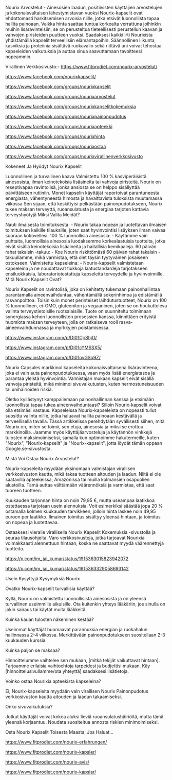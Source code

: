 Nourix Arvostelut:- Ainesosien laadun, positiivisten käyttäjien arvostelujen ja kokonaisvaltaisen lähestymistavan vuoksi Nourix-kapselit ovat ehdottomasti harkitsemisen arvoisia niille, jotka etsivät luonnollista tapaa hallita painoaan. Vaikka hinta saattaa tuntua korkealta verrattuna joihinkin muihin lisäravinteisiin, se on perusteltua tieteellisesti perustellun kaavan ja vahvojen piristeiden puutteen vuoksi. Saadaksesi kaikki irti Nourixista yhdistämällä kapselit terveellisiin elämäntapoihin. Säännöllinen liikunta, kasviksia ja proteiinia sisältävä ruokavalio sekä riittävä uni voivat tehostaa kapseleiden vaikutuksia ja auttaa sinua saavuttamaan tavoitteesi nopeammin.


Virallinen Verkkosivusto:- https://www.fitprodiet.com/nourix-arvostelut/

https://www.facebook.com/nourixkapselit/

https://www.facebook.com/groups/nourixkapselit

https://www.facebook.com/groups/nourixarvostelut

https://www.facebook.com/groups/nourixkapselitkokemuksia

https://www.facebook.com/groups/nourixpainonpudotus

https://www.facebook.com/groups/nourixapteekki

https://www.facebook.com/groups/nourixhinta

https://www.facebook.com/groups/nourixostaa

https://www.facebook.com/groups/nourixvirallinenverkkosivusto

Kokeneet Ja Hyödyt Nourix Kapselit

Luonnollinen ja turvallinen kaava Valmistettu 100 % kasviperäisistä ainesosista, ilman keinotekoisia lisäaineita tai vahvoja piristeitä.
Nourix on reseptivapaa ravintolisä, jonka ansiosta se on helppo sisällyttää päivittäiseen rutiiniin.
Monet kapselin käyttäjät raportoivat parantuneesta energiasta, vähentyneestä himosta ja havaittavista tuloksista muutamassa viikossa
Sen sijaan, että keskittyisi pelkästään painonpudotukseen, Nourix tukee maksan terveyttä, ruoansulatusta ja energiaa tarjoten kattavia terveyshyötyjä
Miksi Valita Meidät?

Nauti ilmaisesta toimituksesta: - Nourix takaa nopean ja luotettavan ilmaisen toimituksen kaikille tilauksille, joten saat hyvinvointisi lisäyksen ilman vaivaa suoraan kotiovellesi.
100 % luonnollisia ainesosia: - Käytämme vain puhtaita, luonnollisia ainesosia luodaksemme korkealaatuisia tuotteita, jotka eivät sisällä keinotekoisia lisäaineita ja haitallisia kemikaaleja.
60 päivän rahat takaisin -takuu: - Koe Nourix riskittömästi 60 päivän rahat takaisin -takuullamme, mikä varmistaa, että olet täysin tyytyväinen jokaiseen ostokseen.
Valmistettu kapseleina: - Nourix-kapselit valmistetaan kapseleina ja ne noudattavat tiukkoja laatustandardeja tarjotakseen ensiluokkaisia, laboratoriotestattuja kapseleita terveydelle ja hyvinvoinnille.
Mitä Nourix Kapselit Ovat?

Nourix Kapselit on ravintolisä, joka on kehitetty tukemaan painonhallintaa parantamalla aineenvaihduntaa, vähentämällä sokerinhimoa ja edistämällä rasvanpolttoa. Toisin kuin monet perinteiset laihdutustuotteet, Nourix on 100 % luonnollinen, ei-GMO, gluteeniton ja vegaaninen, joten se on houkutteleva valinta terveystietoisille ruotsalaisille. Tuote on suunniteltu toimimaan synergiassa kehon luonnollisten prosessien kanssa, kiinnittäen erityistä huomiota maksan terveyteen, jolla on ratkaiseva rooli rasva-aineenvaihdunnassa ja myrkkyjen poistamisessa.


https://www.instagram.com/p/DI01CjrShjO/

https://www.instagram.com/p/DI01cYMSSX5/

https://www.instagram.com/p/DI01ovGSo9Z/

Nourix Capsules markkinoi kapseleita kokonaisvaltaisena lisäravinteena, joka ei vain auta painonpudotuksessa, vaan myös lisää energiatasoa ja parantaa yleistä hyvinvointia. Valmistajan mukaan kapselit eivät sisällä vahvoja piristeitä, mikä minimoi sivuvaikutusten, kuten hermostuneisuuden tai unihäiriöiden riskiä.

Oletko kyllästynyt kamppailemaan painonhallinnan kanssa ja etsimään luonnollista tapaa tukea aineenvaihduntaasi? Silloin Nourix-kapselit voivat olla etsimäsi vastaus. Kapseleissa Nourix-kapseleista on nopeasti tullut suosittu valinta niille, jotka haluavat hallita painoaan kestävällä ja terveellisellä tavalla. Tässä artikkelissa perehdytään syvällisesti siihen, mitä Nourix on, miten se toimii, sen etuja, ainesosia ja miksi se erottuu markkinoilla. Jaamme myös käyttäjäarvosteluja ja käytännön vinkkejä tulosten maksimoimiseksi, samalla kun optimoimme hakutermeille, kuten "Nourix", "Nourix-kapselit" ja "Nourix-kapselit", jotta löydät tämän oppaan Google.se-sivustosta.

Mistä Voi Ostaa Nourix Arvostelut?

Nourix-kapseleita myydään yksinomaan valmistajan virallisen verkkosivuston kautta, mikä takaa tuotteen aitouden ja laadun. Niitä ei ole saatavilla apteekeissa, Amazonissa tai muilla kolmansien osapuolien alustoilla. Tämä auttaa välttämään väärennöksiä ja varmistaa, että saat tuoreen tuotteen.

Kuukauden tarjonnan hinta on noin 79,95 €, mutta useampaa laatikkoa ostettaessa tarjotaan usein alennuksia. Voit esimerkiksi säästää jopa 20 % ostamalla kolmen kuukauden tarvikkeen, jolloin hinta laskee noin 49,95 euroon per laatikko. Ilmainen toimitus sisältyy yleensä hintaan, ja toimitus on nopeaa ja luotettavaa.

Ostaaksesi vieraile virallisella Nourix Kapselit Kokemuksia -sivustolla ja seuraa tilausohjeita. Varo verkkosivustoja, jotka tarjoavat Nourixia voimakkaasti alennettuun hintaan, koska ne saattavat myydä väärennettyjä tuotteita.


https://x.com/im_jai_kumar/status/1915363015823942072

https://x.com/im_jai_kumar/status/1915363329058693142

Usein Kysyttyjä Kysymyksiä Nourix

Ovatko Nourix-kapselit turvallisia käyttää?

Kyllä, Nourix on valmistettu luonnollisista ainesosista ja on yleensä turvallinen useimmille aikuisille. Ota kuitenkin yhteys lääkäriin, jos sinulla on jokin sairaus tai käytät muita lääkkeitä.

Kuinka kauan tulosten näkeminen kestää?

Useimmat käyttäjät huomaavat parannuksia energian ja ruokahalun hallinnassa 2–4 ​​viikossa. Merkittävään painonpudotukseen suositellaan 2-3 kuukauden kurssia.

Kuinka paljon se maksaa?

Hinnoittelumme vaihtelee sen mukaan, [mitkä tekijät vaikuttavat hintaan]. Tarjoamme erilaisia ​​vaihtoehtoja tarpeidesi ja budjettisi mukaan. Käy [hinnoittelusivullamme/ota yhteyttä] saadaksesi lisätietoja.

Voinko ostaa Nourixia apteekista kapseleina?

Ei, Nourix-kapseleita myydään vain virallisen Nourix Painonpudotus verkkosivuston kautta aitouden ja laadun takaamiseksi.

Onko sivuvaikutuksia?

Jotkut käyttäjät voivat kokea aluksi lieviä ruoansulatushäiriöitä, mutta tämä yleensä korjaantuu. Noudata suositeltua annosta riskien minimoimiseksi.

Osta Nourix Kapselit Toisesta Maasta, Jos Haluat...

https://www.fitprodiet.com/nourix-erfahrungen/

https://www.fitprodiet.com/nourix-kapsler/

https://www.fitprodiet.com/nourix-avis/

https://www.fitprodiet.com/nourix-kapslar/
